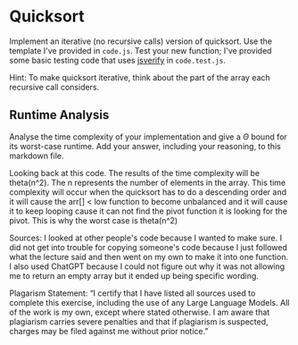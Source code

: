# Quicksort

Implement an iterative (no recursive calls) version of quicksort. Use the
template I've provided in `code.js`. Test your new function; I've provided some
basic testing code that uses [jsverify](https://jsverify.github.io/) in
`code.test.js`.

Hint: To make quicksort iterative, think about the part of the array each
recursive call considers.

## Runtime Analysis

Analyse the time complexity of your implementation and give a $\Theta$ bound for
its worst-case runtime. Add your answer, including your reasoning, to this
markdown file.

Looking back at this code. The results of the time complexity will be theta(n^2). The n represents the number of elements in the array. This time complexity will occur when the quicksort has to do a descending order and it will cause the arr[] < low function to become unbalanced and it will cause it to keep looping cause it can not find the pivot function it is looking for the pivot. This is why the worst case is theta(n^2) 

Sources:
I looked at other people's code because I wanted to make sure. I did not get into trouble for copying someone's code because I just followed what the lecture said and then went on my own to make it into one function. I also used ChatGPT because I could not figure out why it was not allowing me to return an empty array but it ended up being specific wording. 

Plagarism Statement:
“I certify that I have listed all sources used to complete this exercise, including the use of any Large Language Models. All of the work is my own, except where stated otherwise. I am aware that plagiarism carries severe penalties and that if plagiarism is suspected, charges may be filed against me without prior notice.”

